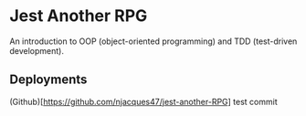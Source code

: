 # Jest Another RPG
An introduction to OOP (object-oriented programming) and TDD (test-driven development).

## Deployments
(Github)[https://github.com/njacques47/jest-another-RPG]
test commit